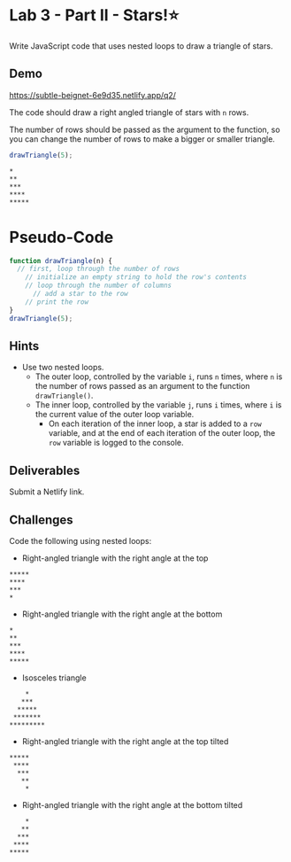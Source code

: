 # Lab 3 - Part II - Stars!⭐
Write JavaScript code that uses nested loops to draw a triangle of stars.


## Demo
https://subtle-beignet-6e9d35.netlify.app/q2/

The code should draw a right angled triangle of stars with `n` rows.

The number of rows should be passed as the argument to the function, so you can change the number of rows to make a bigger or smaller triangle. 

```js
drawTriangle(5);
```

```
*
**
***
****
*****
```

# Pseudo-Code  

```js
function drawTriangle(n) {
  // first, loop through the number of rows
    // initialize an empty string to hold the row's contents
    // loop through the number of columns
      // add a star to the row
    // print the row
}
drawTriangle(5);

```

## Hints
-  Use two nested loops.
   -   The outer loop, controlled by the variable `i`, runs `n` times, where `n` is the number of rows passed as an argument to the function `drawTriangle()`.
   - The inner loop, controlled by the variable `j`, runs `i` times, where `i` is the current value of the outer loop variable.
     - On each iteration of the inner loop, a star is added to a `row` variable, and at the end of each iteration of the outer loop, the `row` variable is logged to the console.



## Deliverables
Submit a Netlify link.


## Challenges
Code the following using nested loops:
- Right-angled triangle with the right angle at the top
```
*****
****
***
*
```
- Right-angled triangle with the right angle at the bottom
```
*
**
***
****
*****
```
- Isosceles triangle
```
    *
   ***
  *****
 *******
*********
```



- Right-angled triangle with the right angle at the top tilted
```
*****
 ****
  ***
   **
    *
```
- Right-angled triangle with the right angle at the bottom tilted
```
    *
   **
  ***
 ****
*****
```